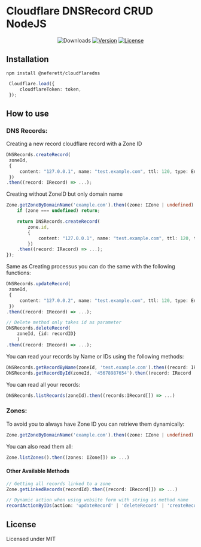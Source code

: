 

# Cloudflare DNSRecord CRUD NodeJS


<p align="center">
 <img src="https://img.shields.io/npm/dm/@neferett/cloudflaredns.svg" alt="Downloads"></a>
 <a href="https://www.npmjs.com/package/@neferett/cloudflaredns"><img src="https://img.shields.io/npm/v/@neferett/cloudflaredns.svg" alt="Version"></a>
 <a href="https://github.com/jordanbonaldi/CloudflareDNS/blob/master/LICENSE"><img src="https://img.shields.io/badge/License-MIT-yellow.svg" alt="License"></a>
</p>
	

## Installation

`npm install @neferett/cloudflaredns`

```typescript
 Cloudflare.load({
     cloudflareToken: token,
 });
```

## How to use
### DNS Records:

Creating a new record cloudflare record with a Zone ID
   ```typescript
DNSRecords.createRecord(
    zoneId, 
    {
        content: "127.0.0.1", name: "test.example.com", ttl: 120, type: EnumRecordType.A
    })
.then((record: IRecord) => ...);
```

Creating without ZoneID but only domain name
```typescript
Zone.getZoneByDomainName('example.com').then((zone: IZone | undefined) => {
    if (zone === undefined) return;

    return DNSRecords.createRecord(
        zone.id, 
        {
            content: "127.0.0.1", name: "test.example.com", ttl: 120, type: EnumRecordType.A
        })
    .then((record: IRecord) => ...);
});
```

Same as Creating processus you can do the same with the following functions:
```typescript
DNSRecords.updateRecord(
 zoneId, 
 {
     content: "127.0.0.2", name: "test.example.com", ttl: 120, type: EnumRecordType.A
 })
.then((record: IRecord) => ...);

// Delete method only takes id as parameter 
DNSRecords.deleteRecord(
    zoneId, {id: recordID}
    )
.then((record: IRecord) => ...);
```

You can read your records by Name or IDs using the following methods:
````typescript
DNSRecords.getRecordByName(zoneId, 'test.example.com').then((record: IRecord | undefined) => ...)
DNSRecords.getRecordById(zoneId, '45678987654').then((record: IRecord | undefined) => ...)
````

You can read all your records:
````typescript
DNSRecords.listRecords(zoneId).then((records:IRecord[]) => ...)
````

### Zones:

To avoid you to always have Zone ID you can retrieve them dynamically:
```typescript
Zone.getZoneByDomainName('example.com').then((zone: IZone | undefined) => ...)
```

You can also read them all:
```typescript
Zone.listZones().then((zones: IZone[]) => ...)
```

#### Other Available Methods
```typescript
// Getting all records linked to a zone
Zone.getLinkedRecords(recordId).then((record: IRecord[]) => ...)

// Dynamic action when using website form with string as method name
recordActionByIDs(action: 'updateRecord' | 'deleteRecord' | 'createRecord' , zoneId: string, record: IRecordBody | {id: string});
```

## License

Licensed under MIT
